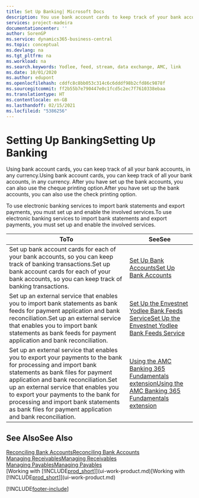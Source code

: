 ```yaml
---
title: Set Up Banking| Microsoft Docs
description: You use bank account cards to keep track of your bank accounts and set up bank feeds, such as Yodlee, to exchange data.
services: project-madeira
documentationcenter: ''
author: SorenGP
ms.service: dynamics365-business-central
ms.topic: conceptual
ms.devlang: na
ms.tgt_pltfrm: na
ms.workload: na
ms.search.keywords: Yodlee, feed, stream, data exchange, AMC, link
ms.date: 10/01/2020
ms.author: edupont
ms.openlocfilehash: cddfc8c8bb053c314c6c6dddf98b2cfd86c9878f
ms.sourcegitcommit: ff2b55b7e790447e0c1fcd5c2ec7f7610338ebaa
ms.translationtype: HT
ms.contentlocale: en-GB
ms.lasthandoff: 02/15/2021
ms.locfileid: "5386256"
---
```

# <a name="setting-up-banking"></a><span data-ttu-id="ef46b-103">Setting Up Banking</span><span class="sxs-lookup"><span data-stu-id="ef46b-103">Setting Up Banking</span></span>
<span data-ttu-id="ef46b-104">Using bank account cards, you can keep track of all your bank accounts, in any currency.</span><span class="sxs-lookup"><span data-stu-id="ef46b-104">Using bank account cards, you can keep track of all your bank accounts, in any currency.</span></span> <span data-ttu-id="ef46b-105">After you have set up the bank accounts, you can also use the cheque printing option.</span><span class="sxs-lookup"><span data-stu-id="ef46b-105">After you have set up the bank accounts, you can also use the check printing option.</span></span>

<span data-ttu-id="ef46b-106">To use electronic banking services to import bank statements and  export payments, you must set up and enable the involved services.</span><span class="sxs-lookup"><span data-stu-id="ef46b-106">To use electronic banking services to import bank statements and  export payments, you must set up and enable the involved services.</span></span>

| <span data-ttu-id="ef46b-107">To</span><span class="sxs-lookup"><span data-stu-id="ef46b-107">To</span></span> | <span data-ttu-id="ef46b-108">See</span><span class="sxs-lookup"><span data-stu-id="ef46b-108">See</span></span> |
| --- | --- |
| <span data-ttu-id="ef46b-109">Set up bank account cards for each of your bank accounts, so you can keep track of banking transactions.</span><span class="sxs-lookup"><span data-stu-id="ef46b-109">Set up bank account cards for each of your bank accounts, so you can keep track of banking transactions.</span></span> |[<span data-ttu-id="ef46b-110">Set Up Bank Accounts</span><span class="sxs-lookup"><span data-stu-id="ef46b-110">Set Up Bank Accounts</span></span>](bank-how-setup-bank-accounts.md) |
| <span data-ttu-id="ef46b-111">Set up an external service that enables you to import bank statements as bank feeds for payment application and bank reconciliation.</span><span class="sxs-lookup"><span data-stu-id="ef46b-111">Set up an external service that enables you to import bank statements as bank feeds for payment application and bank reconciliation.</span></span> |[<span data-ttu-id="ef46b-112">Set Up the Envestnet Yodlee Bank Feeds Service</span><span class="sxs-lookup"><span data-stu-id="ef46b-112">Set Up the Envestnet Yodlee Bank Feeds Service</span></span>](bank-how-setup-bank-statement-service.md) |
| <span data-ttu-id="ef46b-113">Set up an external service that enables you to export your payments to the bank for processing  and import bank statements as bank files for payment application and bank reconciliation.</span><span class="sxs-lookup"><span data-stu-id="ef46b-113">Set up an external service that enables you to export your payments to the bank for processing  and import bank statements as bank files for payment application and bank reconciliation.</span></span> |[<span data-ttu-id="ef46b-114">Using the AMC Banking 365 Fundamentals extension</span><span class="sxs-lookup"><span data-stu-id="ef46b-114">Using the AMC Banking 365 Fundamentals extension</span></span>](ui-extensions-amc-banking.md) |

## <a name="see-also"></a><span data-ttu-id="ef46b-115">See Also</span><span class="sxs-lookup"><span data-stu-id="ef46b-115">See Also</span></span>
[<span data-ttu-id="ef46b-116">Reconciling Bank Accounts</span><span class="sxs-lookup"><span data-stu-id="ef46b-116">Reconciling Bank Accounts</span></span>](bank-manage-bank-accounts.md)  
[<span data-ttu-id="ef46b-117">Managing Receivables</span><span class="sxs-lookup"><span data-stu-id="ef46b-117">Managing Receivables</span></span>](receivables-manage-receivables.md)  
[<span data-ttu-id="ef46b-118">Managing Payables</span><span class="sxs-lookup"><span data-stu-id="ef46b-118">Managing Payables</span></span>](payables-manage-payables.md)  
<span data-ttu-id="ef46b-119">[Working with [!INCLUDE[prod_short](includes/prod_short.md)]](ui-work-product.md)</span><span class="sxs-lookup"><span data-stu-id="ef46b-119">[Working with [!INCLUDE[prod_short](includes/prod_short.md)]](ui-work-product.md)</span></span>


[!INCLUDE[footer-include](includes/footer-banner.md)]